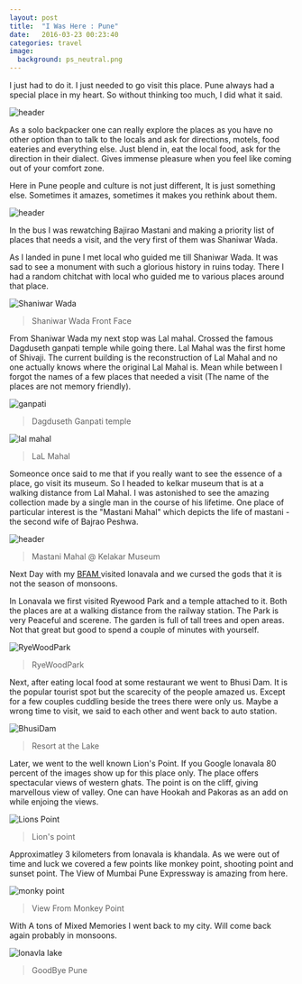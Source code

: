 ```yaml
---
layout: post
title:  "I Was Here : Pune"
date:   2016-03-23 00:23:40
categories: travel
image:
  background: ps_neutral.png
---
```



I just had to do it. I just needed to go visit this place. Pune always had a special place in my heart. So without thinking too much, I did what it said.

<img src="http://i.imgur.com/l86EUdj.jpg" alt="header">

As a solo backpacker one can really explore the places as you have no other option than to talk to the locals and ask for directions, motels, food eateries and everything else. Just blend in, eat the local food, ask for the direction in their dialect. Gives immense pleasure when you feel like coming out of your comfort zone.

Here in Pune people and culture is not just different, It is just something else. Sometimes it amazes, sometimes it makes you rethink about them.

<img src="http://i.imgur.com/ZP60vsM.jpg" alt="header">

In the bus I was rewatching Bajirao Mastani and making a priority list of places that needs a visit, and the very first of them was Shaniwar Wada.

As I landed in pune I met local who guided me till Shaniwar Wada. It was sad to see a monument with such a glorious history in ruins today. There I had a random chitchat with local who guided me to various places around that place. 

<img src="http://i.imgur.com/QLu1C7z.jpg" alt="Shaniwar Wada">

>Shaniwar Wada Front Face

From Shaniwar Wada my next stop was Lal mahal. Crossed the famous Dagduseth ganpati temple while going there. Lal Mahal was the first home of Shivaji. The current building is the reconstruction of Lal Mahal and no one actually knows where the original Lal Mahal is. Mean while between I forgot the names of a few places that needed a visit (The name of the places are not memory friendly). 

<img src="http://i.imgur.com/BlAxcRv.jpg" alt="ganpati">

>Dagduseth Ganpati temple

<img src="http://i.imgur.com/j3MXim8.jpg" alt="lal mahal">

>LaL Mahal

Someonce once said to me that if you really want to see the essence of a place, go visit its museum. So I headed to kelkar museum that is at a walking distance from Lal Mahal. I was astonished to see the amazing collection made by a single man in the course of his lifetime. One place of particular interest is the "Mastani Mahal" which depicts the life of mastani - the second wife of Bajrao Peshwa.

<img src="http://i.imgur.com/C0HUZeY.jpg" alt="header">

>Mastani Mahal @ Kelakar Museum

Next Day with my <a href="http://www.internetslang.com/BFAM-meaning-definition.asp">BFAM </a> visited lonavala and we cursed the gods that it is not the season of monsoons. 

In Lonavala we first visited Ryewood Park and a temple attached to it. Both the places are at a walking distance from the railway station. The Park is very Peaceful and scerene. The garden is full of tall trees and open areas. Not that great but good to spend a couple of minutes with yourself.

<img src="http://i.imgur.com/dVRreK5.jpg" alt="RyeWoodPark">

>RyeWoodPark

Next, after eating local food at some restaurant we went to Bhusi Dam. It is the popular tourist spot but the scarecity of the people amazed us. Except for a few couples cuddling beside the trees there were only us. Maybe a wrong time to visit, we said to each other and went back to auto station.

<img src="http://i.imgur.com/I9Rvwun.jpg" alt="BhusiDam">

>Resort at the Lake

Later, we went to the well known Lion's Point. If you Google lonavala 80 percent of the images show up for this place only. The place offers spectacular views of western ghats. The point is on the cliff, giving marvellous view of valley. One can have Hookah and Pakoras as an add on while enjoing the views.

<img src="http://i.imgur.com/z8jSbC1.jpg" alt="Lions Point">

>Lion's point

Approximatley 3 kilometers from lonavala is khandala. As we were out of time and luck we covered a few points like monkey point, shooting point and sunset point. The View of Mumbai Pune Expressway is amazing from here.

<img src="http://i.imgur.com/lGPIOTE.jpg" alt="monky point">

>View From Monkey Point

With A tons of Mixed Memories I went back to my city. Will come back again probably in monsoons.

<img src="http://i.imgur.com/814Dym8.jpg" alt="lonavla lake">

>GoodBye Pune
